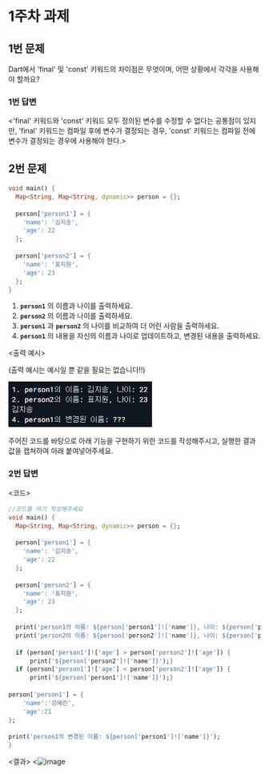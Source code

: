 # 1주차 과제

## 1번 문제

Dart에서 'final' 및 'const' 키워드의 차이점은 무엇이며, 어떤 상황에서 각각을 사용해야 할까요?

### 1번 답변

<'final' 키워드와 'const' 키워드 모두 정의된 변수를 수정할 수 없다는 공통점이 있지만,
'final' 키워드는 컴파일 후에 변수가 결정되는 경우, 'const' 키워드는 컴파일 전에 변수가 결정되는 경우에 사용해야 한다.>

## 2번 문제

```dart
void main() {
  Map<String, Map<String, dynamic>> person = {};
  
  person['person1'] = {
    'name': '김지송',
    'age': 22
  };
  
  person['person2'] = {
    'name': '표지원',
    'age': 23
  };
}
```
1. **`person1`** 의 이름과 나이를 출력하세요.
2. **`person2`** 의 이름과 나이를 출력하세요.
3. **`person1`** 과 **`person2`** 의 나이를 비교하여 더 어린 사람을 출력하세요.
4. **`person1`** 의 내용을 자신의 이름과 나이로 업데이트하고, 변경된 내용을 출력하세요.

<출력 예시>

(출력 예시는 예시일 뿐 같을 필요는 없습니다!!)

![Alt text](<스크린샷 2023-09-05 190928.png>)

주어진 코드를 바탕으로 아래 기능을 구현하기 위한 코드를 작성해주시고, 실행한 결과값을 캡쳐하여 아래 붙여넣어주세요.


### 2번 답변

<코드>
```dart
//코드를 여기 작성해주세요
void main() {
  Map<String, Map<String, dynamic>> person = {};

  person['person1'] = {
    'name': '김지송',
    'age': 22
  };
  
  person['person2'] = {
    'name': '표지원',
    'age': 23
  };
  
  print('person1의 이름: ${person['person1']!['name']}, 나이: ${person['person1']!['age']}');
  print('person2의 이름: ${person['person2']!['name']}, 나이: ${person['person2']!['age']}');

  if (person['person1']!['age'] > person['person2']!['age']) {
	  print('${person['person2']!['name']}');}
  if (person['person1']!['age'] < person['person2']!['age']) {
	  print('${person['person1']!['name']}');}

person['person1'] = {
	'name':'강혜린',
	'age':21
};

print('person1의 변경된 이름: ${person['person1']!['name']}');
}
```
<결과>
<![image](https://github.com/GDSC-Hanyang/2023-App-Study/assets/141254653/4c30dbf6-d280-4011-a159-225b7aee7017)
>

